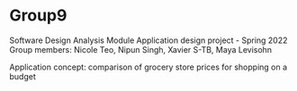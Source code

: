 # Group9
Software Design Analysis Module
Application design project - Spring 2022
Group members: Nicole Teo, Nipun Singh, Xavier S-TB, Maya Levisohn

Application concept: comparison of grocery store prices for shopping on a budget

